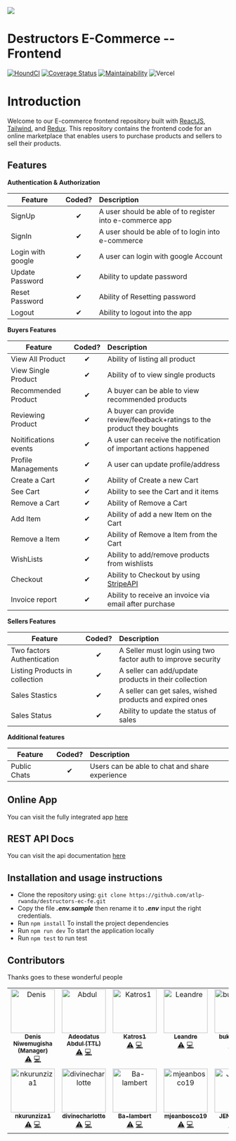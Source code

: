 ![](http://imgur.com/t3teAxi.png)

# Destructors E-Commerce -- Frontend

[![HoundCI](https://img.shields.io/badge/houndci-passing-brightgreen.svg)](https:/houndci.com) [![Coverage Status](https://coveralls.io/repos/github/atlp-rwanda/destructors-ec-fe/badge.svg?branch=develop)](https://coveralls.io/github/atlp-rwanda/destructors-ec-fe?branch=develop) [![Maintainability](https://api.codeclimate.com/v1/badges/cbd9fc55fe213b1a3f65/maintainability)](https://codeclimate.com/github/atlp-rwanda/destructors-ec-fe/maintainability)
![Vercel](http://therealsujitk-vercel-badge.vercel.app/?app=therealsujitk-vercel-badge)

# Introduction

Welcome to our E-commerce frontend repository built with [ReactJS](https://react.dev/learn), [Tailwind](https://tailwindcss.com/docs/installation), and [Redux](https://redux-toolkit.js.org/introduction/getting-started). This repository contains the frontend code for an online marketplace that enables users to purchase products and sellers to sell their products.

## Features

<b>Authentication & Authorization</b>

| Feature           |  Coded?  | Description                                              |
| ----------------- | :------: | :------------------------------------------------------- |
| SignUp            | &#10004; | A user should be able of to register into e-commerce app |
| SignIn            | &#10004; | A user should be able of to login into e-commerce        |
| Login with google | &#10004; | A user can login with google Account                     |
| Update Password   | &#10004; | Ability to update password                               |
| Reset Password    | &#10004; | Ability of Resetting password                            |
| Logout            | &#10004; | Ability to logout into the app                           |

<b>Buyers Features</b>

| Feature               |  Coded?  | Description                                                             |
| --------------------- | :------: | :---------------------------------------------------------------------- |
| View All Product      | &#10004; | Ability of listing all product                                          |
| View Single Product   | &#10004; | Ability of to view single products                                      |
| Recommended Product   | &#10004; | A buyer can be able to view recommended products                        |
| Reviewing Product     | &#10004; | A buyer can provide review/feedback+ratings to the product they boughts |
| Noitifications events | &#10004; | A user can receive the notification of important actions happened       |
| Profile Managements   | &#10004; | A user can update profile/address                                       |
| Create a Cart         | &#10004; | Ability of Create a new Cart                                            |
| See Cart              | &#10004; | Ability to see the Cart and it items                                    |
| Remove a Cart         | &#10004; | Ability of Remove a Cart                                                |
| Add Item              | &#10004; | Ability of add a new Item on the Cart                                   |
| Remove a Item         | &#10004; | Ability of Remove a Item from the Cart                                  |
| WishLists             | &#10004; | Ability to add/remove products from wishlists                           |
| Checkout              | &#10004; | Ability to Checkout by using [StripeAPI](https://stripe.com/docs/api)   |
| Invoice report        | &#10004; | Ability to receive an invoice via email after purchase                  |

<b>Sellers Features</b>

| Feature                        |  Coded?  | Description                                                   |
| ------------------------------ | :------: | :------------------------------------------------------------ |
| Two factors Authentication     | &#10004; | A Seller must login using two factor auth to improve security |
| Listing Products in collection | &#10004; | A seller can add/update products in their collection          |
| Sales Stastics                 | &#10004; | A seller can get sales, wished products and expired ones      |
| Sales Status                   | &#10004; | Ability to update the status of sales                         |

<b>Additional features</b>

| Feature      |  Coded?  | Description                                    |
| ------------ | :------: | :--------------------------------------------- |
| Public Chats | &#10004; | Users can be able to chat and share experience |

## Online App

You can visit the fully integrated app [here](https://destructors-ec-fe.vercel.app/)

## REST API Docs

You can visit the api documentation [here](https://destructors-ecommerce-be.onrender.com/api-docs/)

## Installation and usage instructions

- Clone the repository using: `git clone https://github.com/atlp-rwanda/destructors-ec-fe.git`
- Copy the file **_.env.sample_** then rename it to **_.env_** input the right credentials.
- Run `npm install` To install the project dependencies
- Run `npm run dev` To start the application locally
- Run `npm test` to run test

## Contributors

Thanks goes to these wonderful people

<table>
  <tbody>
    <tr>
      <td align="center" valign="top" width="20%"><a href="https://github.com/denislohan"><img src="https://avatars.githubusercontent.com/u/25966922?v=4" width="100px;" alt="Denis"/><br /><sub><b>Denis Niwemugisha (Manager)</b></sub></a><br /><a href="https://github.com/denislohan" title="Tests">⚠️</a> <a href="https://github.com/denislohan" title="Code">💻</a></td>
      <td align="center" valign="top" width="20%"><a href="https://github.com/Abdulkeza"><img src="https://avatars.githubusercontent.com/u/78693678?v=4" width="100px;" alt="Abdul"/><br /><sub><b>Adeodatus Abdul (TTL)</b></sub></a><br /><a href="https://github.com/Abdulkeza" title="Tests">⚠️</a> <a href="https://github.com/Abdulkeza" title="Code">💻</a></td>
      <td align="center" valign="top" width="20%"><a href="https://github.com/katros1"><img src="https://avatars.githubusercontent.com/u/101397608?v=4" width="100px;" alt="Katros1"/><br /><sub><b>Katros1</b></sub></a><br /><a href="https://github.com/katros1" title="Tests">⚠️</a> <a href="https://github.com/katros1" title="Code">💻</a></td>
      <td align="center" valign="top" width="20%"><a href="https://github.com/leandreAlly"><img src="https://avatars.githubusercontent.com/u/78492995?s=400&u=78b9e342acbf035a480cf61911606dece828b904&v=4" width="100px;" alt="Leandre"/><br /><sub><b>Leandre</b></sub></a><br /><a href="https://github.com/leandreAlly" title="Tests">⚠️</a> <a href="https://leandredev.netlify.app" title="Code">💻</a></td>
      <td align="center" valign="top" width="20%"><a href="https://github.com/buka1calvin"><img src="https://avatars.githubusercontent.com/u/63565027?v=4" width="100px;" alt="buka1calvin"/><br /><sub><b>buka1calvin</b></sub></a><br /><a href="https://github.com/buka1calvin" title="Tests">⚠️</a> <a href="https://github.com/buka1calvin" title="Code">💻</a></td>
    </tr>
    <tr>
      <td align="center" valign="top" width="20%"><a href="https://github.com/nkurunziza1"><img src="https://avatars.githubusercontent.com/u/111529772?v=4" width="100px;" alt="nkurunziza1"/><br /><sub><b>nkurunziza1</b></sub></a><br /><a href="https://github.com/nkurunziza1" title="Tests">⚠️</a> <a href="https://github.com/nkurunziza1" title="Code">💻</a></td>
      <td align="center" valign="top" width="20%"><a href="https://github.com/divinecharlotte"><img src="https://avatars.githubusercontent.com/u/60146030?v=4" width="100px;" alt="divinecharlotte"/><br /><sub><b>divinecharlotte</b></sub></a><br /><a href="https://github.com/divinecharlotte" title="Tests">⚠️</a> <a href="https://github.com/divinecharlotte" title="Code">💻</a></td>
      <td align="center" valign="top" width="20%"><a href="https://github.com/ba-lambert"><img src="https://avatars.githubusercontent.com/u/50544115?v=4" width="100px;" alt="Ba-lambert"/><br /><sub><b>Ba-lambert</b></sub></a><br /><a href="https://github.com/ba-lambert" title="Tests">⚠️</a> <a href="https://github.com/ba-lambert" title="Code">💻</a></td>
      <td align="center" valign="top" width="20%"><a href="https://github.com/mjeanbosco19"><img src="https://avatars.githubusercontent.com/u/102979159?v=4" width="100px;" alt="mjeanbosco19"/><br /><sub><b>mjeanbosco19</b></sub></a><br /><a href="https://github.com/mjeanbosco19" title="Tests">⚠️</a> <a href="https://github.com/mjeanbosco19" title="Code">💻</a></td>
      <td align="center" valign="top" width="20%"><a href="https://github.com/JENNY-257"><img src="https://avatars.githubusercontent.com/u/84919325?v=4" width="100px;" alt="JENNY-257"/><br /><sub><b>JENNY-257</b></sub></a><br /><a href="https://github.com/JENNY-257" title="Tests">⚠️</a> <a href="https://github.com/JENNY-257" title="Code">💻</a></td>
    </tr>
  </tbody>
</table>
